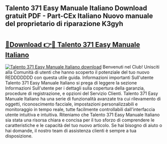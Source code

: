 ## Talento 371 Easy Manuale Italiano Download gratuit PDF - Part-CEx Italiano Nuovo manuale del proprietario di riparazione K3gyh

# <h2><a href="http://dfepmc0.blite.top/?on=Talento+371+Easy+Manuale+Italiano">🔗Download 👉🔴 Talento 371 Easy Manuale Italiano</a></h2>

[![Talento 371 Easy Manuale Italiano download](https://i.imgur.com/lujVjoI.png)](http://dfepmc0.blite.top/?on=Talento+371+Easy+Manuale+Italiano)
Benvenuti nel Club! Unisciti alla Comunità di utenti che hanno scoperto il potenziale del tuo nuovo REDDDDDDD con questa utile guida. Informazioni importanti Sull'utente Talento 371 Easy Manuale Italiano si prega di leggere la sezione Informazioni Sull'utente per i dettagli sulla copertura della garanzia, procedure di registrazione, e opzioni del Servizio Clienti. Talento 371 Easy Manuale Italiano ha una serie di funzionalità avanzate tra cui rilevamento di oggetti, riconoscimento facciale, impostazioni personalizzabili e monitoraggio in tempo reale, tutte facilmente controllabili dall'interfaccia utente intuitiva e intuitiva. Riteniamo che Talento 371 Easy Manuale Italiano sia stata una risorsa chiara e concisa per il tuo sforzo di comprendere le caratteristiche e le capacità del tuo nuovo articolo. Se hai bisogno di aiuto o hai domande, il nostro team di assistenza clienti è sempre a tua disposizione.
